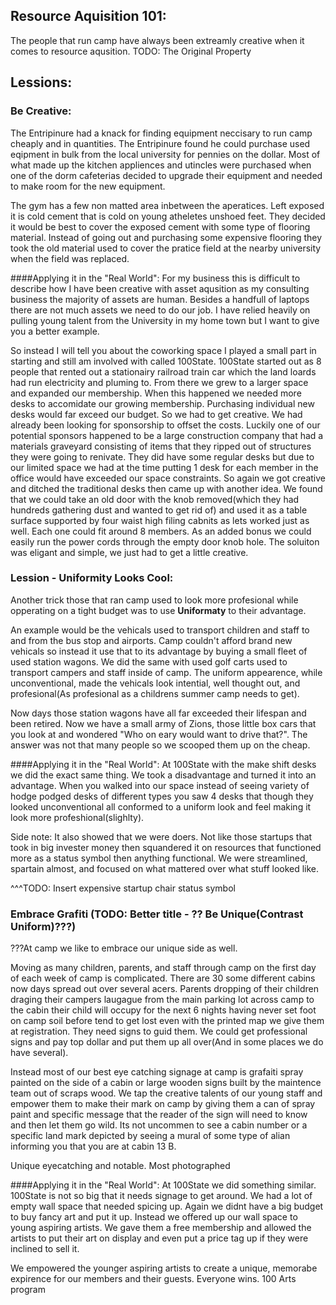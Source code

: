 ## Resource Aquisition 101:
The people that run camp have always been extreamly creative when it comes to resource aqusition. 
TODO: The Original Property







## Lessions:
### Be Creative:
The Entripinure had a knack for finding equipment neccisary to run camp cheaply and in quantities. The Entripinure found he could purchase used eqipment in bulk from the local university for pennies on the dollar. Most of what made up the kitchen appliences and utincles were purchased when one of the dorm cafeterias decided to upgrade their equipment and needed to make room for the new equipment.

The gym has a few non matted area inbetween the aperatices. Left exposed it is cold cement that is cold on young atheletes unshoed feet. They decided it would be best to cover the exposed cement with some type of flooring material. Instead of going out and purchasing some expensive flooring they took the old material used to cover the pratice field at the nearby university when the field was replaced.

####Applying it in the "Real World":
For my business this is difficult to describe how I have been creative with asset aqusition as my consulting business the majority of assets are human. Besides a handfull of laptops there are not much assets we need to do our job. I have relied heavily on pulling young talent from the University in my home town but I want to give you a better example.

So instead I will tell you about the coworking space I played a small part in starting and still am involved with called 100State. 100State started out as 8 people that rented out a stationairy railroad train car which the land loards had run electricity and pluming to. From there we grew to a larger space and expanded our membership. When this happened we needed more desks to accomidate our growing membership. Purchasing individual new desks would far exceed our budget. So we had to get creative. We had already been looking for sponsorship to offset the costs. Luckily one of our potential sponsors happened to be a large construction company that had a materials graveyard consisting of items that they ripped out of structures they were going to renivate. They did have some regular desks but due to our limited space we had at the time putting 1 desk for each member in the office would have exceeded our space constraints. So again we got creative and ditched the traditional desks then came up with another idea. We found that we could take an old door with the knob removed(which they had hundreds gathering dust and wanted to get rid of) and used it as a table surface supported by four waist high filing cabnits as lets worked just as well. Each one could fit around 8 members. As an added bonus we could easily run the power cords through the empty door knob hole. The soluiton was eligant and simple, we just had to get a little creative.





### Lession - Uniformity Looks Cool:
Another trick those that ran camp used to look more profesional while opperating on a tight budget was to use **Uniformaty** to their advantage. 

An example would be the vehicals used to transport children and staff to and from the bus stop and airports. Camp couldn't afford brand new vehicals so instead it use that to its advantage by buying a small fleet of used station wagons. We did the same with used golf carts used to transport campers and staff inside of camp. The uniform appearence, while unconventional, made the vehicals look intential, well thought out, and profesional(As profesional as a childrens summer camp needs to get).

Now days those station wagons have all far exceeded their lifespan and been retired. Now we have a small army of Zions, those little box cars that you look at and wondered "Who on eary would want to drive that?". The answer was not that many people so we scooped them up on the cheap.




####Applying it in the "Real World":
At 100State with the make shift desks we did the exact same thing. We took a disadvantage and turned it into an advantage. When you walked into our space instead of seeing variety of hodge podged desks of different types you saw 4 desks that though they looked unconventional all conformed to a uniform look and feel making it look more profeshional(slighlty). 

Side note: It also showed that we were doers. Not like those startups that took in big invester money then squandered it on resources that functioned more as a status symbol then anything functional. We were streamlined, spartain almost, and focused on what mattered over what stuff looked like.

^^^TODO: Insert expensive startup chair status symbol



### Embrace Grafiti (TODO: Better title - ?? Be Unique(Contrast Uniform)???)
???At camp we like to embrace our unique side as well. 

Moving as many children, parents, and staff through camp on the first day of each week of camp is complicated. There are 30 some different cabins now days spread out over several acers. Parents dropping of their children draging their campers laugague from the main parking lot across camp to the cabin their child will occupy for the next 6 nights having never set foot on camp soil before tend to get lost even with the printed map we give them at registration. They need signs to guid them. We could get professional signs and pay top dollar and put them up all over(And in some places we do have several). 


Instead most of our best eye catching signage at camp is grafaiti spray painted on the side of a cabin or large wooden signs built by the maintence team out of scraps wood.
We tap the creative talents of our young staff and empower them to make their mark on camp by giving them a can of spray paint and specific message that the reader of the sign will need to know and then let them go wild. Its not uncommen to see a cabin number or a specific land mark depicted by seeing a mural of some type of alian informing you that you are at cabin 13 B.

Unique eyecatching and notable. Most photographed




####Applying it in the "Real World":
At 100State we did something similar. 100State is not so big that it needs signage to get around. We had a lot of empty wall space that needed spicing up. Again we didnt have a big budget to buy fancy art and put it up. Instead we offered up our wall space to young aspiring artists. We gave them a free membership and allowed the artists to put their art on display and even put a price tag up if they were inclined to sell it. 

We empowered the younger aspiring artists to create a unique, memorabe expirence for our members and their guests. Everyone wins.
100 Arts program




